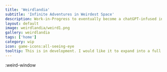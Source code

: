 ```yaml
---
title: 'Weirdlandia'
subtitle: 'Infinite Adventures in Weirdest Space'
description: Work-in-Progress to eventually become a chatGPT-infused infinite text adventure
layout: default
image: weirdlandia/weird1.png
gallery: weirdlandia
tags: ['home']
category: wip
icon: game-icons:all-seeing-eye
tooltip: This is in development. I would like it to expand into a full kickstarter, but I want to get it running as this prototype first. I've mapped out character select, genre and scenarios, skill checks, moral quandary, and a reward system. The inspirations have been Night Vale, Weird West, and Hitchhiker's Guide to the Galaxy. (Game function inspirations were Kingdom of Loathing and well, Hitchhiker's Guide to the Galaxy, and every other text-adventure)
---
```

:weird-window